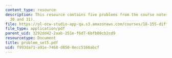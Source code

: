 ```yaml
---
content_type: resource
description: This resource contains five problems from the course notes (27, 28, 29,
  30 and 31).
file: https://ol-ocw-studio-app-qa.s3.amazonaws.com/courses/18-155-differential-analysis-fall-2004/f993da71a91e7468d8508ecc5166abcf_problem_set5.pdf
file_type: application/pdf
parent_uid: 3292dd42-2aab-251e-f6d7-6bfb08cb2cd9
resourcetype: Document
title: problem_set5.pdf
uid: f993da71-a91e-7468-d850-8ecc5166abcf
---
```

